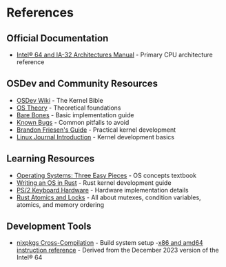 # References

## Official Documentation

- [Intel® 64 and IA-32 Architectures Manual](https://www.intel.com/content/www/us/en/architecture-and-technology/64-ia-32-architectures-software-developer-vol-3a-part-1-manual.html) - Primary CPU architecture reference

## OSDev and Community Resources

- [OSDev Wiki](https://wiki.osdev.org/Main_Page) - The Kernel Bible
- [OS Theory](https://wiki.osdev.org/Category:OS_theory) - Theoretical foundations
- [Bare Bones](https://wiki.osdev.org/Bare_Bones) - Basic implementation guide
- [Known Bugs](https://wiki.osdev.org/James_Molloy's_Tutorial_Known_Bugs) - Common pitfalls to avoid
- [Brandon Friesen's Guide](http://www.osdever.net/bkerndev/Docs/intro.htm) - Practical kernel development
- [Linux Journal Introduction](https://www.linuxjournal.com/content/what-does-it-take-make-kernel-0) - Kernel development basics

## Learning Resources

- [Operating Systems: Three Easy Pieces](https://pages.cs.wisc.edu/~remzi/OSTEP/) - OS concepts textbook
- [Writing an OS in Rust](https://os.phil-opp.com/) - Rust kernel development guide
- [PS/2 Keyboard Hardware](https://www.youtube.com/watch?v=7aXbh9VUB3U) - Hardware implementation details
- [Rust Atomics and Locks](https://marabos.nl/atomics/) - All about mutexes, condition variables, atomics, and memory ordering

## Development Tools

- [nixpkgs Cross-Compilation](https://nix.dev/tutorials/cross-compilation.html) - Build system setup
-[x86 and amd64 instruction reference](https://www.felixcloutier.com/x86/) - Derived from the December 2023 version of the Intel® 64
